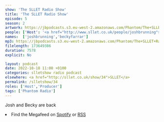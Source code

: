 ```yaml
---
show: 'The SLLET Radio Show'
title: 'The SLLET Radio Show'
episode: 5
season: 2
artwork: https://jbpodcasts.s3.eu-west-2.amazonaws.com/Phantom/The+SLLET+Radio+Show/2021-09-27+-+SLLET+radio+square.png
people: ['Host': '<a href="http://www.sllet.co.uk/people/joshbrunning">Josh Brunning</a>','Guest': ['<a href="http://www.sllet.co.uk/people/beckyfarrar">Becky Farrar</a>']]
names:  ['joshbrunning','beckyfarrar']
mp3: https://jbpodcasts.s3.eu-west-2.amazonaws.com/Phantom/The+SLLET+Radio+Show/2022-10-18+-+34.mp3
filelength: 173649386
duration: 7578  
explicit: No

layout: podcast
date: 2022-10-18 11:00 +0100
categories: slletshow radio podcast
elsewhere: <a href="http://sllet.co.uk/show/34">SLLET</a>
permalink: /slletshow/34
roles: ['Host','Producer']
tags: ['Phantom Radio']
---
```


Josh and Becky are back

<li>Find the Megafeed on <a href="https://open.spotify.com/show/1WGc6YCF3UfAL7E62gHLAS?si=eff5901deb8d498e">Spotify</a> or <a href="https://anchor.fm/s/849e58ac/podcast/rss">RSS</a></li>
